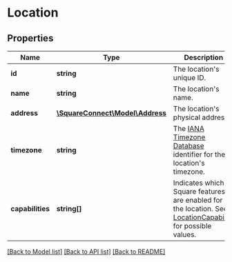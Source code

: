 # Location

## Properties
Name | Type | Description | Notes
------------ | ------------- | ------------- | -------------
**id** | **string** | The location&#39;s unique ID. | [optional] 
**name** | **string** | The location&#39;s name. | [optional] 
**address** | [**\SquareConnect\Model\Address**](Address.md) | The location&#39;s physical address. | [optional] 
**timezone** | **string** | The [IANA Timezone Database](https://www.iana.org/time-zones) identifier for the location&#39;s timezone. | [optional] 
**capabilities** | **string[]** | Indicates which Square features are enabled for the location.  See [LocationCapability](#type-locationcapability) for possible values. | [optional] 

[[Back to Model list]](../README.md#documentation-for-models) [[Back to API list]](../README.md#documentation-for-api-endpoints) [[Back to README]](../README.md)


